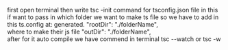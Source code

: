 first open terminal 
then write tsc -init command for tsconfig.json file 
in this if want to pass in which folder we want to make ts file 
so we have to add in this ts.config at:
generated.
    "rootDir": "./folderName",       
where to make their js file 
 "outDir": "./folderName",      
after for it auto compile we have commend in terminal tsc --watch or tsc -w